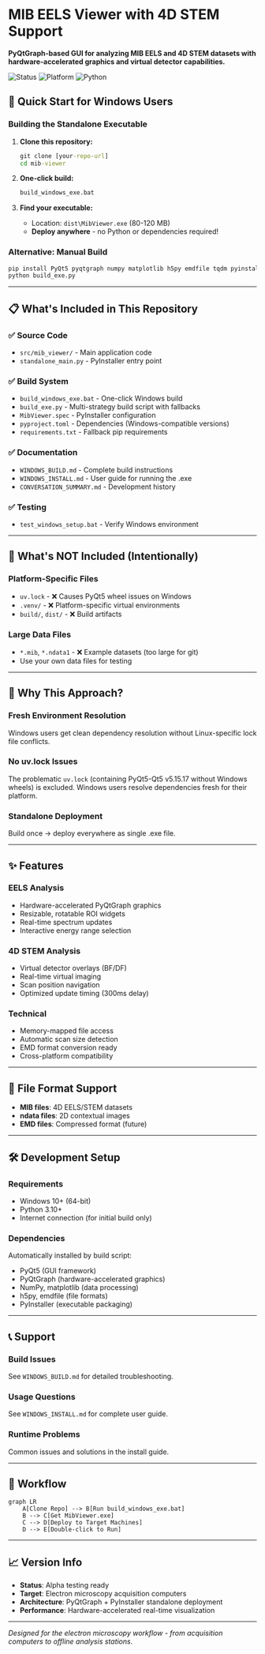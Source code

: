 # MIB EELS Viewer with 4D STEM Support

**PyQtGraph-based GUI for analyzing MIB EELS and 4D STEM datasets with hardware-accelerated graphics and virtual detector capabilities.**

![Status](https://img.shields.io/badge/Status-Alpha-orange)
![Platform](https://img.shields.io/badge/Platform-Windows-blue)
![Python](https://img.shields.io/badge/Python-3.10%2B-green)

## 🎯 Quick Start for Windows Users

### Building the Standalone Executable

1. **Clone this repository:**
   ```cmd
   git clone [your-repo-url]
   cd mib-viewer
   ```

2. **One-click build:**
   ```cmd
   build_windows_exe.bat
   ```

3. **Find your executable:**
   - Location: `dist\MibViewer.exe` (80-120 MB)
   - **Deploy anywhere** - no Python or dependencies required!

### Alternative: Manual Build
```cmd
pip install PyQt5 pyqtgraph numpy matplotlib h5py emdfile tqdm pyinstaller
python build_exe.py
```

---

## 📋 What's Included in This Repository

### ✅ **Source Code**
- `src/mib_viewer/` - Main application code
- `standalone_main.py` - PyInstaller entry point

### ✅ **Build System**
- `build_windows_exe.bat` - One-click Windows build
- `build_exe.py` - Multi-strategy build script with fallbacks
- `MibViewer.spec` - PyInstaller configuration
- `pyproject.toml` - Dependencies (Windows-compatible versions)
- `requirements.txt` - Fallback pip requirements

### ✅ **Documentation**
- `WINDOWS_BUILD.md` - Complete build instructions
- `WINDOWS_INSTALL.md` - User guide for running the .exe
- `CONVERSATION_SUMMARY.md` - Development history

### ✅ **Testing**
- `test_windows_setup.bat` - Verify Windows environment

---

## 🚫 What's NOT Included (Intentionally)

### **Platform-Specific Files**
- `uv.lock` - ❌ Causes PyQt5 wheel issues on Windows
- `.venv/` - ❌ Platform-specific virtual environments
- `build/`, `dist/` - ❌ Build artifacts

### **Large Data Files** 
- `*.mib`, `*.ndata1` - ❌ Example datasets (too large for git)
- Use your own data files for testing

---

## 🔧 Why This Approach?

### **Fresh Environment Resolution**
Windows users get clean dependency resolution without Linux-specific lock file conflicts.

### **No uv.lock Issues**
The problematic `uv.lock` (containing PyQt5-Qt5 v5.15.17 without Windows wheels) is excluded. Windows users resolve dependencies fresh for their platform.

### **Standalone Deployment**
Build once → deploy everywhere as single .exe file.

---

## ✨ Features

### **EELS Analysis**
- Hardware-accelerated PyQtGraph graphics
- Resizable, rotatable ROI widgets
- Real-time spectrum updates
- Interactive energy range selection

### **4D STEM Analysis** 
- Virtual detector overlays (BF/DF)
- Real-time virtual imaging
- Scan position navigation
- Optimized update timing (300ms delay)

### **Technical**
- Memory-mapped file access
- Automatic scan size detection
- EMD format conversion ready
- Cross-platform compatibility

---

## 📁 File Format Support

- **MIB files**: 4D EELS/STEM datasets
- **ndata files**: 2D contextual images
- **EMD files**: Compressed format (future)

---

## 🛠️ Development Setup

### **Requirements**
- Windows 10+ (64-bit)
- Python 3.10+
- Internet connection (for initial build only)

### **Dependencies**
Automatically installed by build script:
- PyQt5 (GUI framework)
- PyQtGraph (hardware-accelerated graphics)
- NumPy, matplotlib (data processing)
- h5py, emdfile (file formats)
- PyInstaller (executable packaging)

---

## 📞 Support

### **Build Issues**
See `WINDOWS_BUILD.md` for detailed troubleshooting.

### **Usage Questions**
See `WINDOWS_INSTALL.md` for complete user guide.

### **Runtime Problems**
Common issues and solutions in the install guide.

---

## 🔄 Workflow

```mermaid
graph LR
    A[Clone Repo] --> B[Run build_windows_exe.bat]
    B --> C[Get MibViewer.exe]
    C --> D[Deploy to Target Machines]
    D --> E[Double-click to Run]
```

---

## 📈 Version Info

- **Status**: Alpha testing ready
- **Target**: Electron microscopy acquisition computers
- **Architecture**: PyQtGraph + PyInstaller standalone deployment
- **Performance**: Hardware-accelerated real-time visualization

---

*Designed for the electron microscopy workflow - from acquisition computers to offline analysis stations.*
